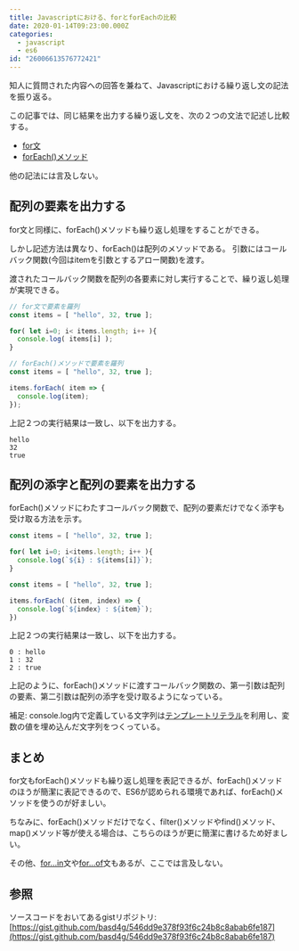 ```yaml
---
title: Javascriptにおける、forとforEachの比較
date: 2020-01-14T09:23:00.000Z
categories:
  - javascript
  - es6
id: "26006613576772421"
---
```

知人に質問された内容への回答を兼ねて、Javascriptにおける繰り返し文の記法を振り返る。

この記事では、同じ結果を出力する繰り返し文を、次の２つの文法で記述し比較する。
- [for文](https://developer.mozilla.org/ja/docs/Web/JavaScript/Reference/Statements/for)
- [forEach()メソッド](https://developer.mozilla.org/ja/docs/Web/JavaScript/Reference/Global_Objects/Array/forEach)

他の記法には言及しない。

## 配列の要素を出力する

for文と同様に、forEach()メソッドも繰り返し処理をすることができる。

しかし記述方法は異なり、forEach()は配列のメソッドである。
引数にはコールバック関数(今回はitemを引数とするアロー関数)を渡す。

渡されたコールバック関数を配列の各要素に対し実行することで、繰り返し処理が実現できる。

```js
// for文で要素を羅列
const items = [ "hello", 32, true ];

for( let i=0; i< items.length; i++ ){
  console.log( items[i] );
}
```

```js
// forEach()メソッドで要素を羅列
const items = [ "hello", 32, true ];

items.forEach( item => {
  console.log(item);
});
```

上記２つの実行結果は一致し、以下を出力する。

```
hello
32
true
```

## 配列の添字と配列の要素を出力する

forEach()メソッドにわたすコールバック関数で、配列の要素だけでなく添字も受け取る方法を示す。

```js
const items = [ "hello", 32, true ];

for( let i=0; i<items.length; i++ ){
  console.log(`${i} : ${items[i]}`);
}
```

```js
const items = [ "hello", 32, true ];

items.forEach( (item, index) => {
  console.log(`${index} : ${item}`);
})
```

上記２つの実行結果は一致し、以下を出力する。

```
0 : hello
1 : 32
2 : true
```

上記のように、forEach()メソッドに渡すコールバック関数の、第一引数は配列の要素、第二引数は配列の添字を受け取るようになっている。

補足: console.log内で定義している文字列は[テンプレートリテラル](https://developer.mozilla.org/ja/docs/Web/JavaScript/Reference/template_strings)を利用し、変数の値を埋め込んだ文字列をつくっている。

## まとめ

for文もforEach()メソッドも繰り返し処理を表記できるが、forEach()メソッドのほうが簡潔に表記できるので、ES6が認められる環境であれば、forEach()メソッドを使うのが好ましい。

ちなみに、forEach()メソッドだけでなく、filter()メソッドやfind()メソッド、map()メソッド等が使える場合は、こちらのほうが更に簡潔に書けるため好ましい。

その他、[for...in](https://developer.mozilla.org/ja/docs/Web/JavaScript/Reference/Statements/for...in)文や[for...of](https://developer.mozilla.org/ja/docs/Web/JavaScript/Reference/Statements/for...of)文もあるが、ここでは言及しない。

## 参照

ソースコードをおいてあるgistリポジトリ: [https://gist.github.com/basd4g/546dd9e378f93f6c24b8c8abab6fe187](https://gist.github.com/basd4g/546dd9e378f93f6c24b8c8abab6fe187)
